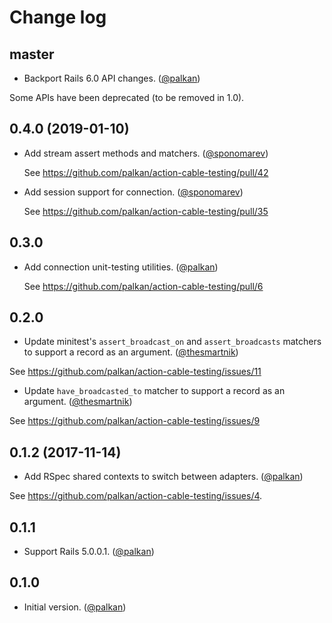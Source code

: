 # Change log

## master

- Backport Rails 6.0 API changes. ([@palkan][])

Some APIs have been deprecated (to be removed in 1.0).

## 0.4.0 (2019-01-10)

- Add stream assert methods and matchers. ([@sponomarev][])

  See https://github.com/palkan/action-cable-testing/pull/42

- Add session support for connection. ([@sponomarev][])

  See https://github.com/palkan/action-cable-testing/pull/35

## 0.3.0

- Add connection unit-testing utilities. ([@palkan][])

  See https://github.com/palkan/action-cable-testing/pull/6

## 0.2.0

- Update minitest's `assert_broadcast_on` and `assert_broadcasts` matchers to support a record as an argument. ([@thesmartnik][])

See https://github.com/palkan/action-cable-testing/issues/11

- Update `have_broadcasted_to` matcher to support a record as an argument. ([@thesmartnik][])

See https://github.com/palkan/action-cable-testing/issues/9

## 0.1.2 (2017-11-14)

- Add RSpec shared contexts to switch between adapters. ([@palkan][])

See https://github.com/palkan/action-cable-testing/issues/4.

## 0.1.1

- Support Rails 5.0.0.1. ([@palkan][])

## 0.1.0

- Initial version. ([@palkan][])

[@palkan]: https://github.com/palkan
[@thesmartnik]: https://github.com/thesmartnik
[@sponomarev]: https://github.com/sponomarev
